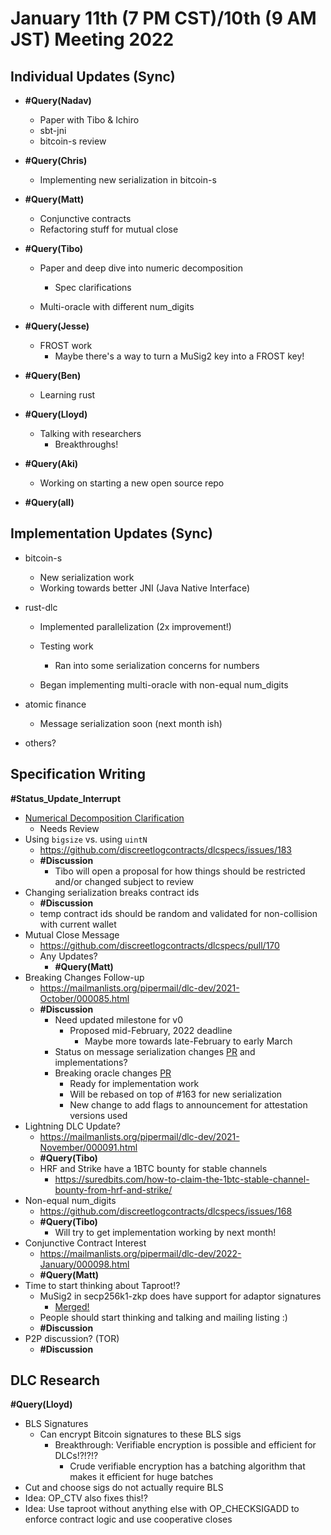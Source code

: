 # January 11th (7 PM CST)/10th (9 AM JST) Meeting 2022

## Individual Updates (Sync)

* **#Query(Nadav)**
  * Paper with Tibo & Ichiro
  * sbt-jni
  * bitcoin-s review

* **#Query(Chris)**
  * Implementing new serialization in bitcoin-s

* **#Query(Matt)**
  * Conjunctive contracts
  * Refactoring stuff for mutual close

* **#Query(Tibo)**
  * Paper and deep dive into numeric decomposition
    * Spec clarifications

  * Multi-oracle with different num_digits

* **#Query(Jesse)**
  * FROST work
    * Maybe there's a way to turn a MuSig2 key into a FROST key!

* **#Query(Ben)**
  * Learning rust

* **#Query(Lloyd)**
  * Talking with researchers
    * Breakthroughs!

* **#Query(Aki)**
  * Working on starting a new open source repo

* **#Query(all)**

## Implementation Updates (Sync)

* bitcoin-s
  * New serialization work
  * Working towards better JNI (Java Native Interface)

* rust-dlc
  * Implemented parallelization (2x improvement!)
  * Testing work
    * Ran into some serialization concerns for numbers

  * Began implementing multi-oracle with non-equal num_digits

* atomic finance
  * Message serialization soon (next month ish)

* others?

## Specification Writing

**#Status_Update_Interrupt**

* [Numerical Decomposition Clarification](https://github.com/discreetlogcontracts/dlcspecs/pull/182)
  * Needs Review
* Using `bigsize` vs. using `uintN`
  * https://github.com/discreetlogcontracts/dlcspecs/issues/183
  * **#Discussion**
    * Tibo will open a proposal for how things should be restricted and/or changed subject to review
* Changing serialization breaks contract ids
  * **#Discussion**
  * temp contract ids should be random and validated for non-collision with current wallet
* Mutual Close Message
  * https://github.com/discreetlogcontracts/dlcspecs/pull/170
  * Any Updates?
    * **#Query(Matt)**
* Breaking Changes Follow-up
  * https://mailmanlists.org/pipermail/dlc-dev/2021-October/000085.html
  * **#Discussion**
    * Need updated milestone for v0
      * Proposed mid-February, 2022 deadline
        * Maybe more towards late-February to early March
    * Status on message serialization changes [PR](https://github.com/discreetlogcontracts/dlcspecs/pull/163) and implementations?
    * Breaking oracle changes [PR](https://github.com/discreetlogcontracts/dlcspecs/pull/167)
      * Ready for implementation work
      * Will be rebased on top of #163 for new serialization
      * New change to add flags to announcement for attestation versions used
* Lightning DLC Update?
  * https://mailmanlists.org/pipermail/dlc-dev/2021-November/000091.html
  * **#Query(Tibo)**
  * HRF and Strike have a 1BTC bounty for stable channels
    * https://suredbits.com/how-to-claim-the-1btc-stable-channel-bounty-from-hrf-and-strike/
* Non-equal num_digits
  * https://github.com/discreetlogcontracts/dlcspecs/issues/168
  * **#Query(Tibo)**
    * Will try to get implementation working by next month!
* Conjunctive Contract Interest
  * https://mailmanlists.org/pipermail/dlc-dev/2022-January/000098.html
  * **#Query(Matt)**
* Time to start thinking about Taproot!?
  * MuSig2 in secp256k1-zkp does have support for adaptor signatures
    * [Merged!](https://github.com/ElementsProject/secp256k1-zkp/pull/131)
  * People should start thinking and talking and mailing listing :)
  * **#Discussion**
* P2P discussion? (TOR)
  * **#Discussion**

## DLC Research

**#Query(Lloyd)**

* BLS Signatures
  * Can encrypt Bitcoin signatures to these BLS sigs
    * Breakthrough: Verifiable encryption is possible and efficient for DLCs!?!?!?
      * Crude verifiable encryption has a batching algorithm that makes it efficient for huge batches
* Cut and choose sigs do not actually require BLS
* Idea: OP_CTV also fixes this!?
* Idea: Use taproot without anything else with OP_CHECKSIGADD to enforce contract logic and use cooperative closes